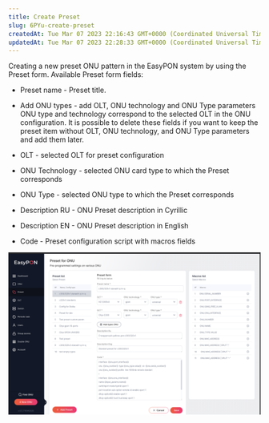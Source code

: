 ```yaml
---
title: Create Preset
slug: 6PYu-create-preset
createdAt: Tue Mar 07 2023 22:16:43 GMT+0000 (Coordinated Universal Time)
updatedAt: Tue Mar 07 2023 22:28:33 GMT+0000 (Coordinated Universal Time)
---
```


Creating a new preset ONU pattern in the EasyPON system by using the Preset form. Available Preset form fields:

*   Preset name -  Preset title.

*   Add ONU types - add OLT, ONU technology and ONU Type parameters ONU type and technology correspond to the selected OLT in the ONU configuration. It is possible to delete these fields if you want to keep the preset item without OLT, ONU technology, and ONU Type parameters and add them later.

*   OLT - selected OLT for preset configuration

*   ONU Technology - selected ONU card type to which the Preset corresponds

*   ONU Type - selected ONU type to which the Preset corresponds

*   Description RU - ONU Preset description in Cyrillic

*   Description EN - ONU Preset description in English

*   Code - Preset configuration script with macros fields

![Preset form](.gitbook/assets/tIav7KLWutnXf2IRXtHrK_screenshot-2023-01-28-at-224057.png)

#

